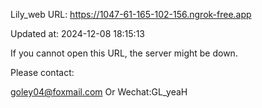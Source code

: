 Lily_web URL: https://1047-61-165-102-156.ngrok-free.app

Updated at: 2024-12-08 18:15:13

If you cannot open this URL, the server might be down.

Please contact: 

goley04@foxmail.com Or Wechat:GL_yeaH